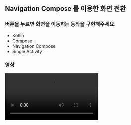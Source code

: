## Navigation Compose 를 이용한 화면 전환

### 버튼을 누르면 화면을 이동하는 동작을 구현해주세요.
- Kotlin
- Compose
- Navigation Compose
- Single Activity

### 영상
<video width="300" controls>
  <source src="https://github.com/vmkmym/android-templates/assets/71699054/abc940bb-b86d-4d6d-9030-f49c4c517644" type="video/webm">
</video>
